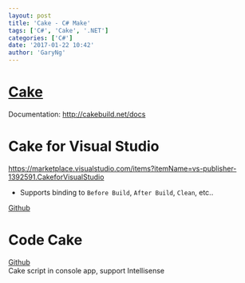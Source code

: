```yaml
---
layout: post
title: 'Cake - C# Make'
tags: ['C#', 'Cake', '.NET']
categories: ['C#']
date: '2017-01-22 10:42'
author: 'GaryNg'
---
```


# [Cake](http://cakebuild.net/)
Documentation: http://cakebuild.net/docs

# Cake for Visual Studio
https://marketplace.visualstudio.com/items?itemName=vs-publisher-1392591.CakeforVisualStudio

- Supports binding to `Before Build`, `After Build`, `Clean`, etc..

[Github](https://github.com/cake-build/cake-vs)

# Code Cake
[Github](https://github.com/SimpleGitVersion/CodeCake)  
Cake script in console app, support Intellisense
